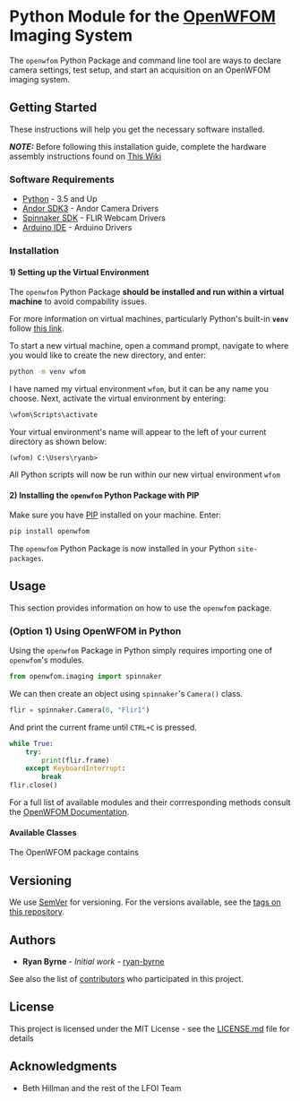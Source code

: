 # Python Module for the [OpenWFOM](https://hillmanlab.zuckermaninstitute.columbia.edu/content/optical-imaging-and-microscopy-development-and-dissemination) Imaging System

The ```openwfom``` Python Package and command line tool are ways to declare camera settings, test setup, and start an acquisition on an OpenWFOM imaging system.

## Getting Started

These instructions will help you get the necessary software installed.

***NOTE:*** Before following this installation guide, complete the hardware assembly instructions found on [This Wiki](https://github.com/ryan-byrne/wfom/wiki)

### Software Requirements

* [Python](https://packaging.python.org/tutorials/installing-packages/#ensure-you-can-run-python-from-the-command-line) - 3.5 and Up
* [Andor SDK3](https://andor.oxinst.com/products/software-development-kit/) - Andor Camera Drivers
* [Spinnaker SDK](https://www.flir.com/products/spinnaker-sdk/) - FLIR Webcam Drivers
* [Arduino IDE](https://www.arduino.cc/en/main/software) - Arduino Drivers

### Installation

#### 1) Setting up the Virtual Environment

The ```openwfom``` Python Package **should be installed and run within a virtual machine** to avoid compability issues.

For more information on virtual machines, particularly Python's built-in **```venv```** follow [this link](https://docs.python.org/3/library/venv.html).

To start a new virtual machine, open a command prompt, navigate to where you would like to create the new directory, and enter:

``` cmd
python -m venv wfom
```

I have named my virtual environment ```wfom```, but it can be any name you choose. Next, activate the virtual environment by entering:

``` cmd
\wfom\Scripts\activate
```

Your virtual environment's name will appear to the left of your current directory as shown below:

```
(wfom) C:\Users\ryanb>
```

All Python scripts will now be run within our new virtual environment ```wfom```

#### 2) Installing the ```openwfom``` Python Package with PIP

Make sure you have [PIP](https://packaging.python.org/tutorials/installing-packages/#ensure-you-can-run-pip-from-the-command-line) installed on your machine. Enter:

``` cmd
pip install openwfom
```

The ```openwfom``` Python Package is now installed in your Python ```site-packages```.

## Usage

This section provides information on how to use the ```openwfom``` package.

### (Option 1) Using OpenWFOM in Python

Using the ```openwfom``` Package in Python simply requires importing one of ```openwfom```'s modules.
``` python
from openwfom.imaging import spinnaker
```
We can then create an object using ```spinnaker```'s ```Camera()``` class.
``` python
flir = spinnaker.Camera(0, "Flir1")
```
And print the current frame until ```CTRL+C``` is pressed.
```python
while True:
    try:
        print(flir.frame)
    except KeyboardInterrupt:
        break
flir.close()
```
For a full list of available modules and their corrresponding methods consult the [OpenWFOM Documentation]().

#### Available Classes

The OpenWFOM package contains  

## Versioning

We use [SemVer](http://semver.org/) for versioning. For the versions available, see the [tags on this repository](https://github.com/ryan-byrne/wfom/tags).

## Authors

* **Ryan Byrne** - *Initial work* - [ryan-byrne](https://github.com/ryan-byrne)

See also the list of [contributors](https://github.com/ryan-byrne/wfom/contributors) who participated in this project.

## License

This project is licensed under the MIT License - see the [LICENSE.md](LICENSE.md) file for details

## Acknowledgments

* Beth Hillman and the rest of the LFOI Team
